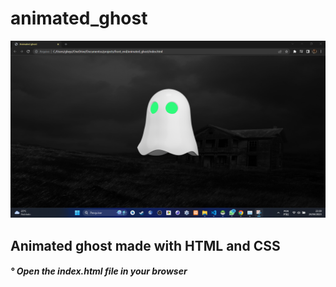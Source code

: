 # animated_ghost

<div> <img src="https://raw.githubusercontent.com/gheysiell/images/main/animated_ghost.png" /> </div>
<div> <h2> Animated ghost made with HTML and CSS </h2> </div>
<div> <h5> ° Open the index.html file in your browser </h5> </div>